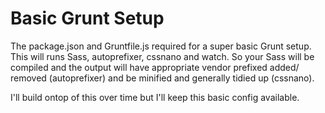 # Basic Grunt Setup

The package.json and Gruntfile.js required for a super basic Grunt setup. This will runs Sass, autoprefixer, cssnano and watch. So your Sass will be compiled and the output will have appropriate vendor prefixed added/ removed (autoprefixer) and be minified and generally tidied up (cssnano).

I'll build ontop of this over time but I'll keep this basic config available.
